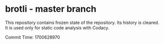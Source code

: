 # brotli - master branch

This repository contains frozen state of the repository.
Its history is cleared. It is used only for static code
analysis with Codacy.

Commit Time: 1700628970